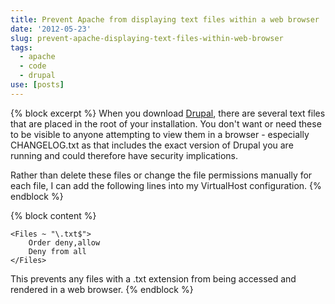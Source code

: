 ```yaml
---
title: Prevent Apache from displaying text files within a web browser
date: '2012-05-23'
slug: prevent-apache-displaying-text-files-within-web-browser
tags:
  - apache
  - code
  - drupal
use: [posts]
---
```

{% block excerpt %}
When you download [Drupal](http://drupal.org/project/drupal), there are several text files that are placed in the root of your installation. You don't want or need these to be visible to anyone attempting to view them in a browser - especially CHANGELOG.txt as that includes the exact version of Drupal you are running and could therefore have security implications.

Rather than delete these files or change the file permissions manually for each file, I can add the following lines into my VirtualHost configuration.
{% endblock %}

{% block content %}
```language-apacheconf
<Files ~ "\.txt$">
    Order deny,allow
    Deny from all
</Files>
```

This prevents any files with a .txt extension from being accessed and rendered in a web browser.
{% endblock %}
